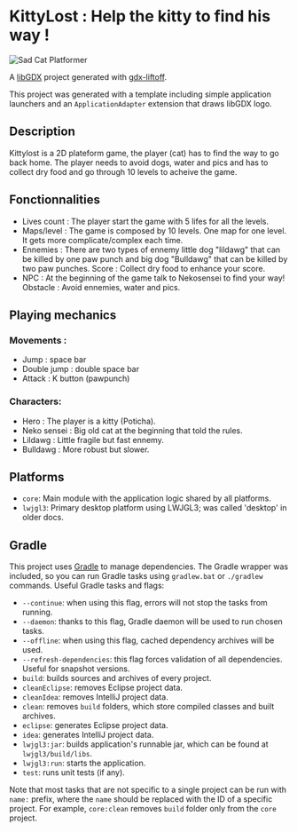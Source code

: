 # KittyLost : Help the kitty to find his way ! 

![Sad Cat Platformer](assets/kittylos_.png)


A [libGDX](https://libgdx.com/) project generated with [gdx-liftoff](https://github.com/libgdx/gdx-liftoff).

This project was generated with a template including simple application launchers and an `ApplicationAdapter` extension that draws libGDX logo.

## Description

Kittylost is a 2D plateform game, the player (cat) has to find the way to go back home. The player needs to avoid dogs, water and pics and has to collect dry food and go through 10 levels to acheive the game. 

## Fonctionnalities

- Lives count : The player start the game with 5 lifes for all the levels.
- Maps/level : The game is composed by 10 levels. One map for one level. It gets more complicate/complex each time. 
- Ennemies : There are two types of ennemy little dog "lildawg" that can be killed by one paw punch and big dog "Bulldawg" that can be killed by two paw punches.
Score : Collect dry food to enhance your score. 
- NPC : At the beginning of the game talk to Nekosensei to find your way!
Obstacle : Avoid ennemies, water and pics.


## Playing mechanics

### Movements :

- Jump : space bar
- Double jump : double space bar
- Attack : K button (pawpunch)

### Characters: 

- Hero : The player is a kitty (Poticha).
- Neko sensei : Big old cat at the beginning that told the rules.
- Lildawg : Little fragile but fast ennemy.
- Bulldawg : More robust but slower.

## Platforms

- `core`: Main module with the application logic shared by all platforms.
- `lwjgl3`: Primary desktop platform using LWJGL3; was called 'desktop' in older docs.

## Gradle

This project uses [Gradle](https://gradle.org/) to manage dependencies.
The Gradle wrapper was included, so you can run Gradle tasks using `gradlew.bat` or `./gradlew` commands.
Useful Gradle tasks and flags:

- `--continue`: when using this flag, errors will not stop the tasks from running.
- `--daemon`: thanks to this flag, Gradle daemon will be used to run chosen tasks.
- `--offline`: when using this flag, cached dependency archives will be used.
- `--refresh-dependencies`: this flag forces validation of all dependencies. Useful for snapshot versions.
- `build`: builds sources and archives of every project.
- `cleanEclipse`: removes Eclipse project data.
- `cleanIdea`: removes IntelliJ project data.
- `clean`: removes `build` folders, which store compiled classes and built archives.
- `eclipse`: generates Eclipse project data.
- `idea`: generates IntelliJ project data.
- `lwjgl3:jar`: builds application's runnable jar, which can be found at `lwjgl3/build/libs`.
- `lwjgl3:run`: starts the application.
- `test`: runs unit tests (if any).

Note that most tasks that are not specific to a single project can be run with `name:` prefix, where the `name` should be replaced with the ID of a specific project.
For example, `core:clean` removes `build` folder only from the `core` project.
